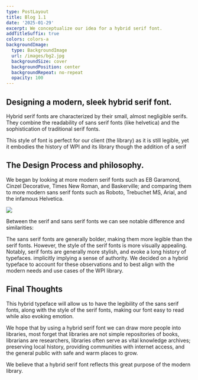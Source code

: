```yaml
---
type: PostLayout
title: Blog 1.1
date: '2025-01-29'
excerpt: We conceptualize our idea for a hybrid serif font.
addTitleSuffix: true
colors: colors-a
backgroundImage:
  type: BackgroundImage
  url: /images/bg2.jpg
  backgroundSize: cover
  backgroundPosition: center
  backgroundRepeat: no-repeat
  opacity: 100
---
```

## Designing a modern, sleek hybrid serif font.

Hybrid serif fonts are characterized by their small, almost negligible serifs. They combine the readability of sans serif fonts (like helvetica) and the sophistication of traditional serif fonts. 

This style of font is perfect for our client (the library) as it is still legible, yet it embodies the history of WPI and its library though the addition of a serif

## The Design Process and philosophy.

We began by looking at more modern serif fonts such as EB Garamond, Cinzel Decorative, Times New Roman, and Baskerville; and comparing them to more modern sans serif fonts such as Roboto, Trebuchet MS, Arial, and the infamous Helvetica. 

![](/images/Helvetica%20World.png)

Between the serif and sans serif fonts we can see notable difference and similarities:

The sans serif fonts are generally bolder, making them more legible than the serif fonts. However, the style of the serif fonts is more visually appealing. Notably, serif fonts are generally more stylish, and evoke a long history of typefaces. implicitly implying a sense of authority. We decided on a hybrid typeface to account for these observations and to best align with the modern needs and use cases of the WPI library.

## Final Thoughts

This hybrid typeface will allow us to have the legibility of the sans serif fonts, along with the style of the serif fonts, making our font easy to read while also evoking emotion. 

We hope that by using a hybrid serif font we can draw more people into libraries, most forget that libraries are not simple repositories of books, librarians are researchers, libraries often serve as vital knowledge archives; preserving local history, providing communities with internet access, and the general public with safe and warm places to grow.

We believe that a hybrid serif font reflects this great purpose of the modern library.
